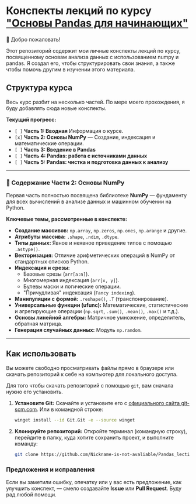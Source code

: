 # Конспекты лекций по курсу ["Основы Pandas для начинающих"](https://stepik.org/course/120014/promo)

👋 Добро пожаловать!

Этот репозиторий содержит мои личные конспекты лекций по курсу, посвященному основам анализа данных с использованием numpy и pandas. Я создал его, чтобы структурировать свои знания, а также чтобы помочь другим в изучении этого материала.

## Структура курса

Весь курс разбит на несколько частей. По мере моего прохождения, я буду добавлять сюда новые конспекты.

**Текущий прогресс:**

*   `[ ]` **Часть 1: Вводная** Информация о курсе.
*   `[x]` **Часть 2: Основы NumPy** — Создание, индексация и математические операции.
*   `[ ]` **Часть 3: Введение в Pandas**
*   `[ ]` **Часть 4: Pandas: работа с источниками данных**
*   `[ ]` **Часть 5: Pandas: чистка и подготовка данных к анализу**

---

### 📘 Содержание Части 2: Основы NumPy

Первая часть полностью посвящена библиотеке **NumPy** — фундаменту для всех вычислений в анализе данных и машинном обучении на Python.

**Ключевые темы, рассмотренные в конспекте:**

*   **Создание массивов:** `np.array`, `np.zeros`, `np.ones`, `np.arange` и другие.
*   **Атрибуты массива:** `.shape`, `.ndim`, `.dtype`.
*   **Типы данных:** Явное и неявное приведение типов с помощью `.astype()`.
*   **Векторизация:** Отличие арифметических операций в NumPy от стандартных списков Python.
*   **Индексация и срезы:**
    *   Базовые срезы (`arr[a:n]`).
    *   Многомерная индексация (`arr[x, y]`).
    *   Булевы маски и логические операции.
    *   "Причудливая" индексация (`Fancy indexing`).
*   **Манипуляции с формой:** `.reshape()`, `.T` (транспонирование).
*   **Универсальные функции (ufunc):** Математические, статистические и агрегирующие операции (`np.sqrt`, `.sum()`, `.mean()`, `.max()` и т.д.).
*   **Основы линейной алгебры:** Матричное умножение, определитель, обратная матрица.
*   **Генерация случайных данных:** Модуль `np.random`.

---

## Как использовать

Вы можете свободно просматривать файлы прямо в браузере или скачать репозиторий к себе на компьютер для локального доступа.

Для того чтобы скачать репозиторий с помощью `git`, вам сначала нужно его установить.

1.  **Установите Git:** Скачайте и установите его с [официального сайта git-scm.com](https://git-scm.com/downloads). Или в командной строке:

    ```Bash
    winget install --id Git.Git -e --source winget
    ```

2.  **Клонируйте репозиторий:** Откройте терминал (командную строку), перейдите в папку, куда хотите сохранить проект, и выполните команду:

    ```bash
    git clone https://github.com/Nickname-is-not-avaliable/Pandas_lections
    ```

### Предложения и исправления

Если вы заметили ошибку, опечатку или у вас есть предложение, как улучшить конспект, — смело создавайте **Issue** или **Pull Request**. Буду рад любой помощи.
